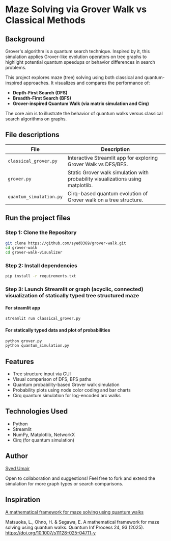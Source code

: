 # Maze Solving via Grover Walk vs Classical Methods
## Background
Grover's algorithm is a quantum search technique. Inspired by it, this simulation applies Grover-like evolution operators on tree graphs to highlight potential quantum speedups or behavior differences in search problems.

This project explores maze (tree) solving using both classical and quantum-inspired approaches. It visualizes and compares the performance of:

- **Depth-First Search (DFS)**
- **Breadth-First Search (BFS)**
- **Grover-inspired Quantum Walk (via matrix simulation and Cirq)**

The core aim is to illustrate the behavior of quantum walks versus classical search algorithms on graphs.

## File descriptions

| File | Description |
|------|-------------|
| `classical_grover.py` | Interactive Streamlit app for exploring Grover Walk vs DFS/BFS. |
| `grover.py` | Static Grover walk simulation with probability visualizations using matplotlib. |
| `quantum_simulation.py` | Cirq-based quantum evolution of Grover walk on a tree structure. |

## Run the project files

### Step 1: Clone the Repository

```bash
git clone https://github.com/syed0369/grover-walk.git
cd grover-walk
cd grover-walk-visualizer
```
### Step 2: Install dependencies

```bash
pip install -r requirements.txt
```
### Step 3: Launch Streamlit or graph (acyclic, connected) visualization of statically typed tree structured maze
#### For steamlit app
```bash
streamlit run classical_grover.py
```
#### For statically typed data and plot of probabilities
```bash
python grover.py
python quantum_simulation.py
```

## Features

- Tree structure input via GUI
- Visual comparison of DFS, BFS paths
- Quantum probability-based Grover walk simulation
- Probability plots using node color coding and bar charts
- Cirq quantum simulation for log-encoded arc walks

## Technologies Used

- Python
- Streamlit
- NumPy, Matplotlib, NetworkX
- Cirq (for quantum simulation)

## Author

[Syed Umair](https://github.com/syed0369)

Open to collaboration and suggestions! Feel free to fork and extend the simulation for more graph types or search comparisons.

## Inspiration

[A mathematical framework for maze solving using quantum walks](https://link.springer.com/article/10.1007/s11128-025-04711-y)

Matsuoka, L., Ohno, H. & Segawa, E. A mathematical framework for maze solving using quantum walks. Quantum Inf Process 24, 93 (2025). https://doi.org/10.1007/s11128-025-04711-y

